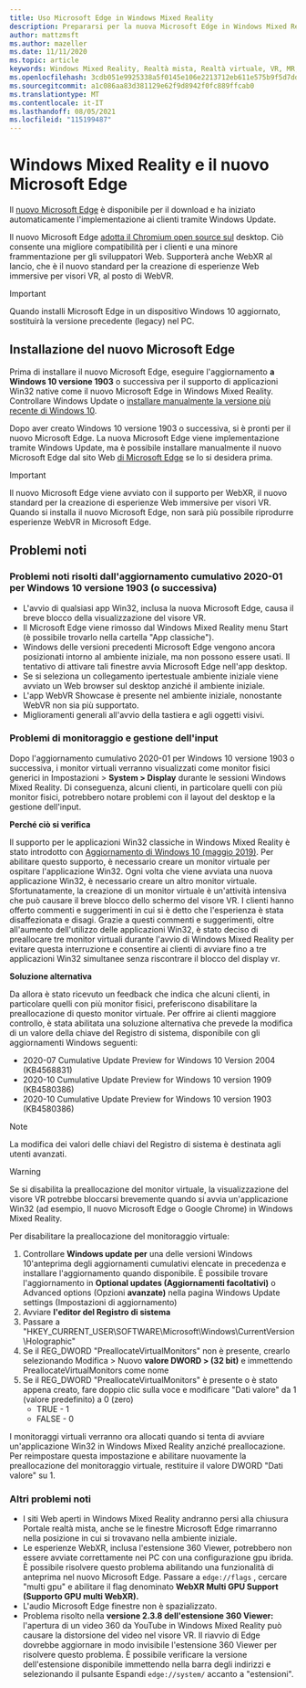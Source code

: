 ```yaml
---
title: Uso Microsoft Edge in Windows Mixed Reality
description: Prepararsi per la nuova Microsoft Edge in Windows Mixed Reality. Include le modifiche previste, gli aggiornamenti da cercare e i problemi noti.
author: mattzmsft
ms.author: mazeller
ms.date: 11/11/2020
ms.topic: article
keywords: Windows Mixed Reality, Realtà mista, Realtà virtuale, VR, MR, Home, Navigate, Get around, apps, games, Microsoft Edge, chromium, Edge, 360, 360 video, 360 viewer
ms.openlocfilehash: 3cdb051e9925338a5f0145e106e2213712eb611e575b9f5d7dd29342a52ff38d
ms.sourcegitcommit: a1c086aa83d381129e62f9d8942f0fc889ffcab0
ms.translationtype: MT
ms.contentlocale: it-IT
ms.lasthandoff: 08/05/2021
ms.locfileid: "115199487"
---
```

# <a name="windows-mixed-reality-and-the-new-microsoft-edge"></a>Windows Mixed Reality e il nuovo Microsoft Edge

Il [nuovo Microsoft Edge](https://www.microsoft.com/edge) è disponibile per il download e ha iniziato automaticamente l'implementazione ai clienti tramite Windows Update. 

Il nuovo Microsoft Edge [adotta il Chromium open source sul](https://blogs.windows.com/windowsexperience/2018/12/06/microsoft-edge-making-the-web-better-through-more-open-source-collaboration/) desktop. Ciò consente una migliore compatibilità per i clienti e una minore frammentazione per gli sviluppatori Web. Supporterà anche WebXR al lancio, che è il nuovo standard per la creazione di esperienze Web immersive per visori VR, al posto di WebVR.

>[!IMPORTANT]
>Quando installi Microsoft Edge in un dispositivo Windows 10 aggiornato, sostituirà la versione precedente (legacy) nel PC.

## <a name="installing-the-new-microsoft-edge"></a>Installazione del nuovo Microsoft Edge 

Prima di installare il nuovo Microsoft Edge, eseguire l'aggiornamento **a Windows 10 versione 1903** o successiva per il supporto di applicazioni Win32 native come il nuovo Microsoft Edge in Windows Mixed Reality. Controllare Windows Update o [installare manualmente la versione più recente di Windows 10](https://www.microsoft.com/software-download/windows10).

Dopo aver creato Windows 10 versione 1903 o successiva, si è pronti per il nuovo Microsoft Edge. La nuova Microsoft Edge viene implementazione tramite Windows Update, ma è possibile installare manualmente il nuovo Microsoft Edge dal sito Web [di Microsoft Edge](https://www.microsoft.com/edge) se lo si desidera prima.

>[!IMPORTANT]
>Il nuovo Microsoft Edge viene avviato con il supporto per WebXR, il nuovo standard per la creazione di esperienze Web immersive per visori VR. Quando si installa il nuovo Microsoft Edge, non sarà più possibile riprodurre esperienze WebVR in Microsoft Edge. 

## <a name="known-issues"></a>Problemi noti

### <a name="known-issues-resolved-by-the-2020-01-cumulative-update-for-windows-10-version-1903-or-later"></a>Problemi noti risolti dall'aggiornamento cumulativo 2020-01 per Windows 10 versione 1903 (o successiva)

- L'avvio di qualsiasi app Win32, inclusa la nuova Microsoft Edge, causa il breve blocco della visualizzazione del visore VR.
- Il Microsoft Edge viene rimosso dal Windows Mixed Reality menu Start (è possibile trovarlo nella cartella "App classiche").
- Windows delle versioni precedenti Microsoft Edge vengono ancora posizionati intorno al ambiente iniziale, ma non possono essere usati. Il tentativo di attivare tali finestre avvia Microsoft Edge nell'app desktop.
- Se si seleziona un collegamento ipertestuale ambiente iniziale viene avviato un Web browser sul desktop anziché il ambiente iniziale.
- L'app WebVR Showcase è presente nel ambiente iniziale, nonostante WebVR non sia più supportato.
- Miglioramenti generali all'avvio della tastiera e agli oggetti visivi.

### <a name="monitor-and-input-handling-issues"></a>Problemi di monitoraggio e gestione dell'input

Dopo l'aggiornamento cumulativo 2020-01 per Windows 10 versione 1903 o successiva, i monitor virtuali verranno visualizzati come monitor fisici generici in Impostazioni > **System > Display** durante le sessioni Windows Mixed Reality. Di conseguenza, alcuni clienti, in particolare quelli con più monitor fisici, potrebbero notare problemi con il layout del desktop e la gestione dell'input.

**Perché ciò si verifica**

Il supporto per le applicazioni Win32 classiche in Windows Mixed Reality è stato introdotto con [Aggiornamento di Windows 10 (maggio 2019)](/windows/mixed-reality/release-notes-may-2019). Per abilitare questo supporto, è necessario creare un monitor virtuale per ospitare l'applicazione Win32. Ogni volta che viene avviata una nuova applicazione Win32, è necessario creare un altro monitor virtuale. Sfortunatamente, la creazione di un monitor virtuale è un'attività intensiva che può causare il breve blocco dello schermo del visore VR. I clienti hanno offerto commenti e suggerimenti in cui si è detto che l'esperienza è stata disaffezionata e disagi. Grazie a questi commenti e suggerimenti, oltre all'aumento dell'utilizzo delle applicazioni Win32, è stato deciso di preallocare tre monitor virtuali durante l'avvio di Windows Mixed Reality per evitare questa interruzione e consentire ai clienti di avviare fino a tre applicazioni Win32 simultanee senza riscontrare il blocco del display vr.

**Soluzione alternativa**

Da allora è stato ricevuto un feedback che indica che alcuni clienti, in particolare quelli con più monitor fisici, preferiscono disabilitare la preallocazione di questo monitor virtuale. Per offrire ai clienti maggiore controllo, è stata abilitata una soluzione alternativa che prevede la modifica di un valore della chiave del Registro di sistema, disponibile con gli aggiornamenti Windows seguenti:

- 2020-07 Cumulative Update Preview for Windows 10 Version 2004 (KB4568831)
- 2020-10 Cumulative Update Preview for Windows 10 version 1909 (KB4580386)
- 2020-10 Cumulative Update Preview for Windows 10 version 1903 (KB4580386)

>[!NOTE]
>La modifica dei valori delle chiavi del Registro di sistema è destinata agli utenti avanzati.

>[!WARNING]
>Se si disabilita la preallocazione del monitor virtuale, la visualizzazione del visore VR potrebbe bloccarsi brevemente quando si avvia un'applicazione Win32 (ad esempio, Il nuovo Microsoft Edge o Google Chrome) in Windows Mixed Reality.

Per disabilitare la preallocazione del monitoraggio virtuale:
1. Controllare **Windows update per** una delle versioni Windows 10'anteprima degli aggiornamenti cumulativi elencate in precedenza e installare l'aggiornamento quando disponibile. È possibile trovare l'aggiornamento in **Optional updates (Aggiornamenti facoltativi)** o Advanced options (Opzioni **avanzate)** nella pagina Windows Update settings (Impostazioni di aggiornamento)
2. Avviare **l'editor del Registro di sistema**
3. Passare a "HKEY_CURRENT_USER\SOFTWARE\Microsoft\Windows\CurrentVersion\Holographic\"
4. Se il REG_DWORD "PreallocateVirtualMonitors" non è presente, crearlo selezionando Modifica > Nuovo **valore DWORD > (32 bit)** e immettendo PreallocateVirtualMonitors come nome
5. Se il REG_DWORD "PreallocateVirtualMonitors" è presente o è stato appena creato, fare doppio clic sulla voce e modificare "Dati valore" da 1 (valore predefinito) a 0 (zero)
    * TRUE - 1
    * FALSE - 0

I monitoraggi virtuali verranno ora allocati quando si tenta di avviare un'applicazione Win32 in Windows Mixed Reality anziché preallocazione. Per reimpostare questa impostazione e abilitare nuovamente la preallocazione del monitoraggio virtuale, restituire il valore DWORD "Dati valore" su 1.

### <a name="other-known-issues"></a>Altri problemi noti

-   I siti Web aperti in Windows Mixed Reality andranno persi alla chiusura Portale realtà mista, anche se le finestre Microsoft Edge rimarranno nella posizione in cui si trovavano nella ambiente iniziale.
- Le esperienze WebXR, inclusa l'estensione 360 Viewer, potrebbero non essere avviate correttamente nei PC con una configurazione gpu ibrida. È possibile risolvere questo problema abilitando una funzionalità di anteprima nel nuovo Microsoft Edge. Passare a `edge://flags` , cercare "multi gpu" e abilitare il flag denominato **WebXR Multi GPU Support (Supporto GPU multi WebXR).**
-   L'audio Microsoft Edge finestre non è spazializzato.
-   Problema risolto nella **versione 2.3.8 dell'estensione 360 Viewer:** l'apertura di un video 360 da YouTube in Windows Mixed Reality può causare la distorsione del video nel visore VR. Il riavvio di Edge dovrebbe aggiornare in modo invisibile l'estensione 360 Viewer per risolvere questo problema. È possibile verificare la versione dell'estensione disponibile immettendo nella barra degli indirizzi e selezionando il pulsante Espandi `edge://system/` accanto a  "estensioni".